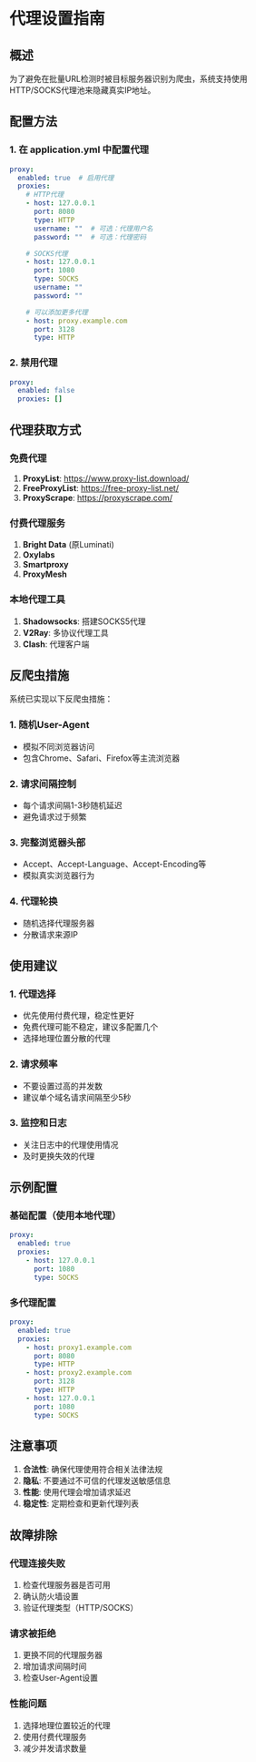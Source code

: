 # 代理设置指南

## 概述

为了避免在批量URL检测时被目标服务器识别为爬虫，系统支持使用HTTP/SOCKS代理池来隐藏真实IP地址。

## 配置方法

### 1. 在 application.yml 中配置代理

```yaml
proxy:
  enabled: true  # 启用代理
  proxies:
    # HTTP代理
    - host: 127.0.0.1
      port: 8080
      type: HTTP
      username: ""  # 可选：代理用户名
      password: ""  # 可选：代理密码

    # SOCKS代理
    - host: 127.0.0.1
      port: 1080
      type: SOCKS
      username: ""
      password: ""

    # 可以添加更多代理
    - host: proxy.example.com
      port: 3128
      type: HTTP
```

### 2. 禁用代理

```yaml
proxy:
  enabled: false
  proxies: []
```

## 代理获取方式

### 免费代理
1. **ProxyList**: https://www.proxy-list.download/
2. **FreeProxyList**: https://free-proxy-list.net/
3. **ProxyScrape**: https://proxyscrape.com/

### 付费代理服务
1. **Bright Data** (原Luminati)
2. **Oxylabs**
3. **Smartproxy**
4. **ProxyMesh**

### 本地代理工具
1. **Shadowsocks**: 搭建SOCKS5代理
2. **V2Ray**: 多协议代理工具
3. **Clash**: 代理客户端

## 反爬虫措施

系统已实现以下反爬虫措施：

### 1. 随机User-Agent
- 模拟不同浏览器访问
- 包含Chrome、Safari、Firefox等主流浏览器

### 2. 请求间隔控制
- 每个请求间隔1-3秒随机延迟
- 避免请求过于频繁

### 3. 完整浏览器头部
- Accept、Accept-Language、Accept-Encoding等
- 模拟真实浏览器行为

### 4. 代理轮换
- 随机选择代理服务器
- 分散请求来源IP

## 使用建议

### 1. 代理选择
- 优先使用付费代理，稳定性更好
- 免费代理可能不稳定，建议多配置几个
- 选择地理位置分散的代理

### 2. 请求频率
- 不要设置过高的并发数
- 建议单个域名请求间隔至少5秒

### 3. 监控和日志
- 关注日志中的代理使用情况
- 及时更换失效的代理

## 示例配置

### 基础配置（使用本地代理）
```yaml
proxy:
  enabled: true
  proxies:
    - host: 127.0.0.1
      port: 1080
      type: SOCKS
```

### 多代理配置
```yaml
proxy:
  enabled: true
  proxies:
    - host: proxy1.example.com
      port: 8080
      type: HTTP
    - host: proxy2.example.com
      port: 3128
      type: HTTP
    - host: 127.0.0.1
      port: 1080
      type: SOCKS
```

## 注意事项

1. **合法性**: 确保代理使用符合相关法律法规
2. **隐私**: 不要通过不可信的代理发送敏感信息
3. **性能**: 使用代理会增加请求延迟
4. **稳定性**: 定期检查和更新代理列表

## 故障排除

### 代理连接失败
1. 检查代理服务器是否可用
2. 确认防火墙设置
3. 验证代理类型（HTTP/SOCKS）

### 请求被拒绝
1. 更换不同的代理服务器
2. 增加请求间隔时间
3. 检查User-Agent设置

### 性能问题
1. 选择地理位置较近的代理
2. 使用付费代理服务
3. 减少并发请求数量

